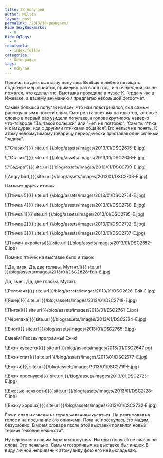 ```yaml
---
title: 38 попугаев
author: Milten
layout: post
permalink: /2013/38-popugaev/
Hide SexyBookmarks:
  - 0
Hide OgTags:
  - 0
robotsmeta:
  - index,follow
categories:
  - Фотография
tags:
  - попугаи
---
```

Посетил на днях выставку попугаев. Вообще я люблю посещать подобные мероприятия, примерно раз в пол года, и в очередной раз не пожалел, что сделал это. Выставка проходила в музее К. Герда у нас в Ижевске, а вашему вниманию я предлагаю небольшой фотоотчет.

Самый большой попугай из всех, что нам повстречался, был самым равнодушным к посетителям. 
Смотрел на всех как на идиотов, которые словно в первый раз увидели попугаев, в голове крутилось наверно что-то вроде 
&#8220;Да, такой большой&#8221; или &#8220;Нет, не повторю&#8221;, &#8220;Сам ты п\*пка и сам дурак, 
иди с другими птичками общайся&#8221;. Его нельзя не понять. К этому невозмутимому товарищу периодически приставал один зеленый &#8220;задира&#8221;.

![&quot;Старик&quot;]({{ site.url }}/blog/assets/images/2013/01/DSC2605-E.jpg)
                                      
![&quot;Старик&quot;]({{ site.url }}/blog/assets/images/2013/01/DSC2606-E.jpg)
                                      
![&quot;Задира&quot;]({{ site.url }}/blog/assets/images/2013/01/DSC2799-E.jpg)
                                      
![Angry bird]({{ site.url }}/blog/assets/images/2013/01/DSC2703-E.jpg)


Немного других птичек:

![Птичка 5]({{ site.url }}/blog/assets/images/2013/01/DSC2754-E.jpg)
                                              
![Птичка 4]({{ site.url }}/blog/assets/images/2013/01/DSC2768-E.jpg)
                                              
![Птичка 1]({{ site.url }}/blog/assets/images/2013/01/DSC2795-E.jpg)
                                              
![Птичка 2]({{ site.url }}/blog/assets/images/2013/01/DSC2792-E.jpg)
          
![Птичка 3]({{ site.url }}/blog/assets/images/2013/01/DSC2787-E.jpg)
                                    
![Птички-акробаты]({{ site.url }}/blog/assets/images/2013/01/DSC2682-E.jpg)
                                    




Помимо птичек на выставке было и такое:

![Да, змея. Да, две головы. Мутант.]({{ site.url }}/blog/assets/images/2013/01/DSC2628-Edit-E.jpg)

Да, змея. Да, две головы. Мутант.

![Рептилия]({{ site.url }}/blog/assets/images/2013/01/DSC2626-Edit-E.jpg)
                                    
![Ящер]({{ site.url }}/blog/assets/images/2013/01/DSC2718-E.jpg)
                                            
![Питон]({{ site.url }}/blog/assets/images/2013/01/DSC2761-E.jpg)
                                            
![Черепаха]({{ site.url }}/blog/assets/images/2013/01/DSC2764-E.jpg)
                                            
![Енот]({{ site.url }}/blog/assets/images/2013/01/DSC2765-E.jpg)
                                    
Емеайя! Гвоздь программы! Ежик!

![Ежик кусается]({{ site.url }}/blog/assets/images/2013/01/DSC2647.jpg)
                                                   
![Ежик спит]({{ site.url }}/blog/assets/images/2013/01/DSC2677-E.jpg)
                                                   
![Ежики]({{ site.url }}/blog/assets/images/2013/01/DSC2719-E.jpg)
                                                   
![Ежик проснулся]({{ site.url }}/blog/assets/images/2013/01/DSC2723-E.jpg)
                                                   
![Ежовые нежности]({{ site.url }}/blog/assets/images/2013/01/DSC2728-E.jpg)
                                                   
![Ежику хорошо]({{ site.url }}/blog/assets/images/2013/01/DSC2732-E.jpg)

Ёжик  спал и совсем не горел желанием кусаться. Не реагировал на голос и на посыпание его опилками. Пока не проснулась его мадам, безусловно. В моем словаре после этой выставки появился новый термин &#8220;ежовые нежности&#8221;.

Ну вернемся к нашим <del>баранам</del> попугаям. Ни один попугай не сказал ни слова. Это печально. Самым говорливым на выставке был индюк. В виду личной неприязни к этому виду фото его не выкладываю.

